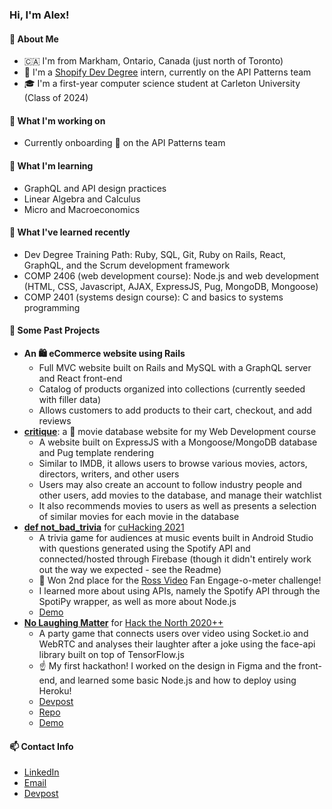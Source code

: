 ### Hi, I'm Alex!
#### 👋 About Me
- 🇨🇦 I'm from Markham, Ontario, Canada (just north of Toronto)
- 💼 I'm a [Shopify Dev Degree](https://devdegree.ca/) intern, currently on the API Patterns team
- 🎓 I'm a first-year computer science student at Carleton University (Class of 2024)
#### 🔧 What I'm working on
- Currently onboarding 🚂 on the API Patterns team
#### 🌱 What I'm learning
- GraphQL and API design practices
- Linear Algebra and Calculus
- Micro and Macroeconomics
#### 🌳 What I've learned recently
- Dev Degree Training Path: Ruby, SQL, Git, Ruby on Rails, React, GraphQL, and the Scrum development framework
- COMP 2406 (web development course): Node.js and web development (HTML, CSS, Javascript, AJAX, ExpressJS, Pug, MongoDB, Mongoose)
- COMP 2401 (systems design course): C and basics to systems programming
#### 🧰 Some Past Projects
- **An 🛍️ eCommerce website using Rails**<br>
  - Full MVC website built on Rails and MySQL with a GraphQL server and React front-end
  - Catalog of products organized into collections (currently seeded with filler data)
  - Allows customers to add products to their cart, checkout, and add reviews
- **[critique](http://critique-2406.herokuapp.com/)**: a 🎥 movie database website for my Web Development course<br>
  - A website built on ExpressJS with a Mongoose/MongoDB database and Pug template rendering
  - Similar to IMDB, it allows users to browse various movies, actors, directors, writers, and other users
  - Users may also create an account to follow industry people and other users, add movies to the database, and manage their watchlist
  - It also recommends movies to users as well as presents a selection of similar movies for each movie in the database
- **[def not_bad_trivia](https://github.com/ParanoidAndroid-C/topeka/tree/java)** for [cuHacking 2021](https://2021.cuhacking.com/)
  - A trivia game for audiences at music events built in Android Studio with questions generated using the Spotify API and connected/hosted through Firebase (though it didn't entirely work out the way we expected - see the Readme)
  - 🥈 Won 2nd place for the [Ross Video](https://www.rossvideo.com/) Fan Engage-o-meter challenge!
  - I learned more about using APIs, namely the Spotify API through the SpotiPy wrapper, as well as more about Node.js
  - [Demo](https://www.youtube.com/watch?v=yMyWnsDf0Es)
- **[No Laughing Matter](http://nolaughingmatter.online/)** for [Hack the North 2020++](https://hackthenorth.com/)
  - A party game that connects users over video using Socket.io and WebRTC and analyses their laughter after a joke using the face-api library built on top of TensorFlow.js
  - ☝️ My first hackathon! I worked on the design in Figma and the front-end, and learned some basic Node.js and how to deploy using Heroku!
  - [Devpost](https://devpost.com/software/no-laughing-matter)
  - [Repo](https://github.com/biosharp18/hack-the-north)
  - [Demo](https://youtu.be/mwykU10A5G0)
#### 📫 Contact Info
- [LinkedIn](https://www.linkedin.com/in/alex-chan4787)
- [Email](alex.chan4787@gmail.com)
- [Devpost](https://devpost.com/alexchan)



<!--
**alex4787/alex4787** is a ✨ _special_ ✨ repository because its `README.md` (this file) appears on your GitHub profile.

Here are some ideas to get you started:

- 🔭 I’m currently working on ...
- 🌱 I’m currently learning ...
- 👯 I’m looking to collaborate on ...
- 🤔 I’m looking for help with ...
- 💬 Ask me about ...
- 📫 How to reach me: ...
- 😄 Pronouns: ...
- ⚡ Fun fact: ...
-->
